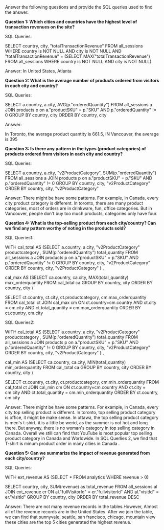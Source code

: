 Answer the following questions and provide the SQL queries used to find the answer.

    
**Question 1: Which cities and countries have the highest level of transaction revenues on the site?**


SQL Queries:

SELECT country, city, "totalTransactionRevenue"
FROM all_sessions
WHERE country is NOT NULL AND city is NOT NULL
	  AND "totalTransactionRevenue" = 
	  (SELECT MAX("totalTransactionRevenue") 
	   FROM all_sessions 
	   WHERE country is NOT NULL AND city is NOT NULL)

Answer:
In United States, Atlanta



**Question 2: What is the average number of products ordered from visitors in each city and country?**


SQL Queries:

SELECT a.country, a.city, AVG(p."orderedQuantity") 
FROM all_sessions a 
JOIN products p on a."productSKU" = p."SKU" AND p."orderedQuantity" != 0
GROUP BY country, city
ORDER BY country, city



Answer:

In Toronto, the average product quantity is 661.5,
IN Vancouver, the average is 395



**Question 3: Is there any pattern in the types (product categories) of products ordered from visitors in each city and country?**


SQL Queries:


SELECT a.country, a.city, "v2ProductCategory", SUM(p."orderedQuantity") 
FROM all_sessions a 
JOIN products p on a."productSKU" = p."SKU" AND p."orderedQuantity" != 0
GROUP BY country, city, "v2ProductCategory"
ORDER BY country, city, "v2ProductCategory"



Answer:
There might be have some patterns. For example, in Canada, every city
product category is different. In toronto, there are many product categories, 
most of orders are in drinkware, fun, office categories. But in Vancouver,
people don't buy too much products, categories only have four.





**Question 4: What is the top-selling product from each city/country? Can we find any pattern worthy of noting in the products sold?**


SQL Queries1:

WITH cal_total AS
 (SELECT a.country, a.city, "v2ProductCategory" productcategory , 
 SUM(p."orderedQuantity") total_quantity
 FROM all_sessions a 
 JOIN products p on a."productSKU" = p."SKU" AND p."orderedQuantity" != 0
 GROUP BY country, city, "v2ProductCategory"
 ORDER BY country, city, "v2ProductCategory"
) ,

cal_max AS
 (SELECT ca.country, ca.city, MAX(total_quantity) max_orderquantity 
 FROM cal_total ca 
 GROUP BY country, city
 ORDER BY country, city
)


SELECT ct.country, ct.city, ct.productcategory, cm.max_orderquantity
FROM cal_total ct
JOIN cal_max cm ON ct.country=cm.country 
	AND ct.city = cm.city
	AND ct.total_quantity = cm.max_orderquantity
ORDER BY ct.country, cm.city


SQL Queries2:


WITH cal_total AS
 (SELECT a.country, a.city, "v2ProductCategory" productcategory , 
 SUM(p."orderedQuantity") total_quantity
 FROM all_sessions a 
 JOIN products p on a."productSKU" = p."SKU" AND p."orderedQuantity" != 0
 GROUP BY country, city, "v2ProductCategory"
 ORDER BY country, city, "v2ProductCategory"
) ,

cal_min AS
 (SELECT ca.country, ca.city, MIN(total_quantity) min_orderquantity 
 FROM cal_total ca 
 GROUP BY country, city
 ORDER BY country, city
)


SELECT ct.country, ct.city, ct.productcategory, cm.min_orderquantity
FROM cal_total ct
JOIN cal_min cm ON ct.country=cm.country 
	AND ct.city = cm.city
	AND ct.total_quantity = cm.min_orderquantity
ORDER BY ct.country, cm.city


Answer:
There might be have some patterns. For example, in Canada, every city
top selling product is different. In toronto, top selling product category
is office, it might be make sense. In ottawa, the top selling product
category is men's t-shirt, it is a little be werid, as the summer is not
hot and long there. But anyway, there is no woman's category in top selling 
category in Canada. Overall we still can find that YouTube is most popular
top selling product category in Canada and Worldwide.
In SQL Querlies 2, we find that T-shirt is minum product order in many cities in Canada .




**Question 5: Can we summarize the impact of revenue generated from each city/country?**

SQL Queries:

WITH ext_revenue AS
	(SELECT *
	 FROM analytics
	 WHERE revenue > 0)
	 
SELECT country, city, SUM(revenue) as total_revenue
FROM all_sessions al
JOIN ext_revenue er ON al."fullVisitorId" = er."fullvisitorId"
		AND al."visitId" = er."visitId"
GROUP BY country, city
ORDER BY total_revenue DESC

Answer:
There are not many revenue records in the tables.However, Almost all of the revenue
records are in the United States. After we join the table, we can find that 
sunnyvale, seattle, san francisco, chicago, mountain view these cities are the 
top 5 cities generated the highest revenue.







